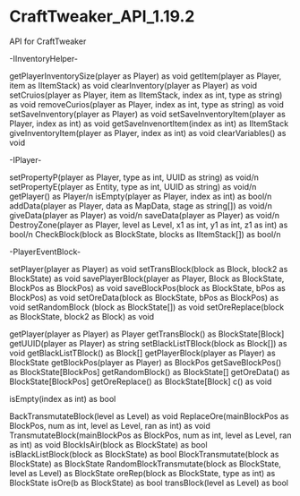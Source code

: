 # CraftTweaker_API_1.19.2
 API for CraftTweaker


 -IInventoryHelper-
 
 getPlayerInventorySize(player as Player) as void
 getItem(player as Player, item as IItemStack) as void
 clearInventory(player as Player) as void 
 setCruios(player as Player, item as IItemStack, index as int, type as string) as void
 removeCurios(player as Player, index as int, type as string) as void
 setSaveInventory(player as Player) as void
 setSaveInventoryItem(player as Player, index as int) as void
 getSaveInvenortItem(index as int) as IItemStack
 giveInventoryItem(player as Player, index as int) as void
 clearVariables() as void


 -IPlayer-
 
 setPropertyP(player as Player, type as int, UUID as string) as void/n
 setPropertyE(player as Entity, type as int, UUID as string) as void/n
 getPlayer() as Player/n
 isEmpty(player as Player, index as int) as bool/n
 addData(player as Player, data as MapData, stage as string[]) as void/n
 giveData(player as Player) as void/n
 saveData(player as Player) as void/n
 DestroyZone(player as Player, level as Level, x1 as int, y1 as int, z1 as int) as bool/n
 CheckBlock(block as BlockState, blocks as IItemStack[]) as bool/n


 -PlayerEventBlock-

 setPlayer(player as Player) as void
 setTransBlock(block as Block, block2 as BlockState) as void
 savePlayerBlock(player as Player, Block as BlockState, BlockPos as BlockPos) as void
 saveBlockPos(block as BlockState, bPos as BlockPos) as void
 setOreData(block as BlockState, bPos as BlockPos) as void
 setRandomBlock (block as BlockState[]) as void
 setOreReplace(block as BlockState, block2 as Block) as void

 getPlayer(player as Player) as Player
 getTransBlock() as BlockState[Block]
 getUUID(player as Player) as string
 setBlackListTBlock(block as Block[]) as void
 getBlackListTBlock() as Block[]
 getPlayerBlock(player as Player) as BlockState
 getBlockPos(player as Player) as BlockPos
 getSaveBlockPos() as BlockState[BlockPos]
 getRandomBlock() as BlockState[]
 getOreData() as BlockState[BlockPos]
 getOreReplace() as BlockState[Block]
 c() as void

 isEmpty(index as int) as bool

 BackTransmutateBlock(level as Level) as void
 ReplaceOre(mainBlockPos as BlockPos, num as int, level as Level, ran as int) as void
 TransmutateBlock(mainBlockPos as BlockPos, num as int, level as Level, ran as int) as void
 BlockIsAir(block as BlockState) as bool
 isBlackListBlock(block as BlockState) as bool
 BlockTransmutate(block as BlockState) as BlockState
 RandomBlockTransmutate(block as BlockState, level as Level) as BlockState
 oreRep(block as BlockState, type as int) as BlockState
 isOre(b as BlockState) as bool
 transBlock(level as Level) as bool